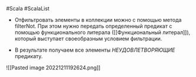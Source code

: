 #Scala #ScalaList 

* Отфильтровать элементы в коллекции можно с помощью метода filterNot. При этом нужно передать определенный предикат с помощью функционального литерала ([[Функциональный литерал]]), который выступает своеобразным условием фильтрации. 

* В результате получаем все элементы *НЕУДОВЛЕТВОРЯЮЩИЕ* предикату.

![[Pasted image 20221211192624.png]]